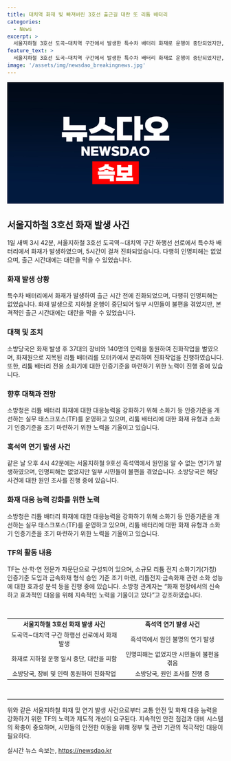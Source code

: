```yaml
---
title: 대치역 화재 빚 빠져버린 3호선 출근길 대란 또 리튬 배터리
categories:
  - News
excerpt: >
  서울지하철 3호선 도곡∼대치역 구간에서 발생한 특수차 배터리 화재로 운행이 중단되었지만, 인명 피해는 없었다. 리튬 배터리 화재에 대비해 인증기준을 마련하는 등 안전 대책이 추진 중이다. 또한 흑석역에서 발생한 원인 미상의 연기 발생으로 시민들이 불편을 겪었으나 인명피해는 없었다. 이에 대한 화재 원인과 피해 규모에 대한 조사가 진행 중이며, 리튬 배터리 화재 대비를 위한 실무 태스크포스가 운영 중이다.
feature_text: >
  서울지하철 3호선 도곡∼대치역 구간에서 발생한 특수차 배터리 화재로 운행이 중단되었지만, 인명 피해는 없었다. 리튬 배터리 화재에 대비해 인증기준을 마련하는 등 안전 대책이 추진 중이다. 또한 흑석역에서 발생한 원인 미상의 연기 발생으로 시민들이 불편을 겪었으나 인명피해는 없었다. 이에 대한 화재 원인과 피해 규모에 대한 조사가 진행 중이며, 리튬 배터리 화재 대비를 위한 실무 태스크포스가 운영 중이다.
image: '/assets/img/newsdao_breakingnews.jpg'
---
```


<p><img src="/assets/img/newsdao_breakingnews.jpg" alt="bookingtag 속보" /></p>

<h2 data-ke-size="size26">서울지하철 3호선 화재 발생 사건</h2>

<p data-ke-size="size16">1일 새벽 3시 42분, 서울지하철 3호선 도곡역∼대치역 구간 하행선 선로에서 특수차 배터리에서 화재가 발생하였으며, 5시간이 걸쳐 진화되었습니다. 다행히 인명피해는 없었으며, 출근 시간대에는 대란을 막을 수 있었습니다.</p>

<h3 data-ke-size="size22">화재 발생 상황</h3>

<p data-ke-size="size16">특수차 배터리에서 화재가 발생하여 출근 시간 전에 진화되었으며, 다행히 인명피해는 없었습니다. 화재 발생으로 지하철 운행이 중단되어 일부 시민들이 불편을 겪었지만, 본격적인 출근 시간대에는 대란을 막을 수 있었습니다.</p>

<h3 data-ke-size="size22">대책 및 조치</h3>

<p data-ke-size="size16">소방당국은 화재 발생 후 37대의 장비와 140명의 인력을 동원하여 진화작업을 벌였으며, 화재원으로 지목된 리튬 배터리를 모터카에서 분리하여 진화작업을 진행하였습니다. 또한, 리튬 배터리 전용 소화기에 대한 인증기준을 마련하기 위한 노력이 진행 중에 있습니다.</p>

<h3 data-ke-size="size22">향후 대책과 전망</h3>

<p data-ke-size="size16">소방청은 리튬 배터리 화재에 대한 대응능력을 강화하기 위해 소화기 등 인증기준을 개선하는 실무 태스크포스(TF)를 운영하고 있으며, 리튬 배터리에 대한 화재 유형과 소화기 인증기준을 조기 마련하기 위한 노력을 기울이고 있습니다.</p>

<h3 data-ke-size="size22">흑석역 연기 발생 사건</h3>

<p data-ke-size="size16">같은 날 오후 4시 42분에는 서울지하철 9호선 흑석역에서 원인을 알 수 없는 연기가 발생하였으며, 인명피해는 없었지만 일부 시민들이 불편을 겪었습니다. 소방당국은 해당 사건에 대한 원인 조사를 진행 중에 있습니다.</p>

<h3 data-ke-size="size22">화재 대응 능력 강화를 위한 노력</h3>

<p data-ke-size="size16">소방청은 리튬 배터리 화재에 대한 대응능력을 강화하기 위해 소화기 등 인증기준을 개선하는 실무 태스크포스(TF)를 운영하고 있으며, 리튬 배터리에 대한 화재 유형과 소화기 인증기준을 조기 마련하기 위한 노력을 기울이고 있습니다.</p>

<h3 data-ke-size="size22">TF의 활동 내용</h3>

<p data-ke-size="size16">TF는 산·학·연 전문가 자문단으로 구성되어 있으며, 소규모 리튬 전지 소화기기(가칭) 인증기준 도입과 금속화재 형식 승인 기준 조기 마련, 리튬전지·금속화재 관련 소화 성능에 대한 효과성 분석 등을 진행 중에 있습니다. 소방청 관계자는 “화재 현장에서의 신속하고 효과적인 대응을 위해 지속적인 노력을 기울이고 있다”고 강조하였습니다.</p>

<p data-ke-size="size16">&nbsp;</p>

<table>
    <tbody>
        <tr>
            <td style="text-align: center; height: 17px;"><b>서울지하철 3호선 화재 발생 사건</b></td>
            <td style="text-align: center; height: 17px;"><b>흑석역 연기 발생 사건</b></td>
        </tr>
        <tr>
            <td style="text-align: center;">도곡역∼대치역 구간 하행선 선로에서 화재 발생</td>
            <td style="text-align: center;">흑석역에서 원인 불명의 연기 발생</td>
        </tr>
        <tr>
            <td style="text-align: center;">화재로 지하철 운행 일시 중단, 대란을 피함</td>
            <td style="text-align: center;">인명피해는 없었지만 시민들이 불편을 겪음</td>
        </tr>
        <tr>
            <td style="text-align: center;">소방당국, 장비 및 인력 동원하여 진화작업</td>
            <td style="text-align: center;">소방당국, 원인 조사를 진행 중</td>
        </tr>
    </tbody>
</table>

<p data-ke-size="size16">&nbsp;</p>

<hr>

<p data-ke-size="size16">위와 같은 서울지하철 화재 및 연기 발생 사건으로부터 교통 안전 및 화재 대응 능력을 강화하기 위한 TF의 노력과 제도적 개선이 요구된다. 지속적인 안전 점검과 대비 시스템의 확충이 중요하며, 시민들의 안전한 이동을 위해 정부 및 관련 기관의 적극적인 대응이 필요하다.</p>
실시간 뉴스 속보는, <a href="https://newsdao.kr" rel="dofollow">https://newsdao.kr</a>


